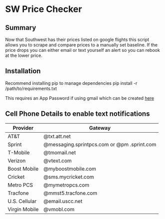 # SW Price Checker

## Summary
Now that Southwest has their prices listed on google flights this script allows you to scrape and compare prices to a manually set baseline. If the price drops you can either email or text yourself an alert so you can rebook at the lower price.

## Installation
Recommend installing pip to manage dependencies
pip install -r /path/to/requirements.txt

This requires an App Password if using gmail which can be created [here](https://myaccount.google.com/apppasswords)

## Cell Phone Details to enable text notifications
|Provider|Gateway|
|--------|-------|
|AT&T|@txt.att.net|
|Sprint|@messaging.sprintpcs.com or @pm .sprint.com|
|T-Mobile|@tmomail.net|
|Verizon|@vtext.com|
|Boost Mobile|@myboostmobile.com|
|Cricket|@sms.mycricket.com|
|Metro PCS|@mymetropcs.com|
|Tracfone|@mmst5.tracfone.com|
|U.S. Cellular|@email.uscc.net|
|Virgin Mobile|@vmobl.com|
